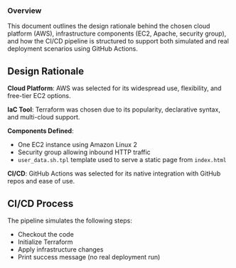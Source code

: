 ### Overview
This document outlines the design rationale behind the chosen cloud platform (AWS), infrastructure components (EC2, Apache, security group), and how the CI/CD pipeline is structured to support both simulated and real deployment scenarios using GitHub Actions.

## Design Rationale

**Cloud Platform**: AWS was selected for its widespread use, flexibility, and free-tier EC2 options.

**IaC Tool**: Terraform was chosen due to its popularity, declarative syntax, and multi-cloud support.

**Components Defined**:
- One EC2 instance using Amazon Linux 2
- Security group allowing inbound HTTP traffic
- `user_data.sh.tpl` template used to serve a static page from `index.html`

**CI/CD**: GitHub Actions was selected for its native integration with GitHub repos and ease of use.

## CI/CD Process
The pipeline simulates the following steps:
- Checkout the code
- Initialize Terraform
- Apply infrastructure changes
- Print success message (no real deployment run)